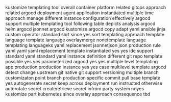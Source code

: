 kustomize templating tool overall container platform related gitops approach related argocd deployment agent application instantiated multiple time approach manage different instance configuration effectively argocd support multiple templating tool following table depicts analysis argocd helm argocd jsonnet argocd kustomize argocd copy adapt yaml ansible jinja custom operator standard sort since yes sort templating approach template language template language overlaymerge nonetemplate language templating languageks yaml replacement jsonnetjson json production rule yaml yaml yaml replacement template instantiated yes yes ide support standard yaml standard yaml instance definition different git repo template possible yes yes parameterized argocd yes yes multiple level templating app production production instance yes yes case multilevel template argocd detect change upstream git native git support versioning multiple branch customizaton point branch production specific commit pull base template yes autogenerate secret keep across deployment run instructed otherwise autorotate secret createretrieve secret infrom party system noyes kustomize part kubernetes since overlay approach consequence tbd